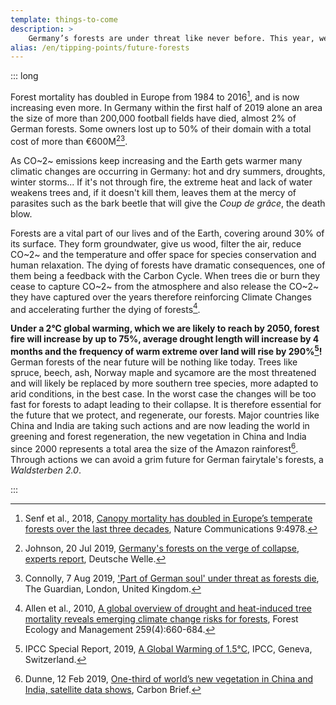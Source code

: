 ```yaml
---
template: things-to-come
description: >
    Germany’s forests are under threat like never before. This year, we have already lost thousands of acres of forest to a combination of heat, drought, storms, forest fires, beetle plagues and a fungi blight. Radical action is required to prevent forest collapse.
alias: /en/tipping-points/future-forests
---
```


::: long

Forest mortality has doubled in Europe from 1984 to 2016[^Senf2018], and is now increasing even more. In Germany within the first half of 2019 alone an area the size of more than 200,000 football fields have died, almost 2% of German forests. Some owners lost up to 50% of their domain with a total cost of more than €600M[^Johnson2019][^Connolly2019].

As CO~2~ emissions keep increasing and the Earth gets warmer many climatic changes are occurring in Germany: hot and dry summers, droughts, winter storms... If it's not through fire, the extreme heat and lack of water weakens trees and, if it doesn't kill them, leaves them at the mercy of parasites such as the bark beetle that will give the *Coup de grâce*, the death blow.

Forests are a vital part of our lives and of the Earth, covering around 30% of its surface. They form groundwater, give us wood, filter the air, reduce CO~2~ and the temperature and offer space for species conservation and human relaxation. The dying of forests have dramatic consequences, one of them being a feedback with the Carbon Cycle. When trees die or burn they cease to capture CO~2~ from the atmosphere and also release the CO~2~ they have captured over the years therefore reinforcing Climate Changes and accelerating further the dying of forests[^Allen2010].

**Under a 2°C global warming, which we are likely to reach by 2050, forest fire will increase by up to 75%, average drought length will increase by 4 months and the frequency of warm extreme over land will rise by 290%[^IPCCsr15]!** German forests of the near future will be nothing like today. Trees like spruce, beech, ash, Norway maple and sycamore are the most threatened and will likely be replaced by more southern tree species, more adapted to arid conditions, in the best case. In the worst case the changes will be too fast for forests to adapt leading to their collapse. It is therefore essential for the future that we protect, and regenerate, our forests. Major countries like China and India are taking such actions and are now leading the world in greening and forest regeneration, the new vegetation in China and India since 2000 represents a total area the size of the Amazon rainforest[^Dunne2019]. Through actions we can avoid a grim future for German fairytale's forests, a *Waldsterben 2.0*.

<!-- references -->

[^Senf2018]: Senf et al., 2018, [Canopy mortality has doubled in Europe’s temperate forests over the last three decades](https://www.nature.com/articles/s41467-018-07539-6), Nature Communications 9:4978.

[^Johnson2019]: Johnson, 20 Jul 2019, [Germany's forests on the verge of collapse, experts report](https://p.dw.com/p/3MMmg),  Deutsche Welle.

[^Connolly2019]: Connolly, 7 Aug 2019, ['Part of German soul' under threat as forests die](https://www.theguardian.com/environment/2019/aug/07/part-of-german-soul-under-threat-as-forests-die), The Guardian,  London, United Kingdom.

[^Allen2010]: Allen et al., 2010, [A global overview of drought and heat-induced tree mortality reveals emerging climate change risks for forests](https://doi.org/10.1016/j.foreco.2009.09.001), Forest Ecology and Management 259(4):660-684.

[^Dunne2019]: Dunne, 12 Feb 2019, [One-third of world’s new vegetation in China and India, satellite data shows](https://www.carbonbrief.org/one-third-worlds-new-vegetation-in-china-and-india-satellite-data-shows), Carbon Brief.

[^IPCCsr15]: IPCC Special Report, 2019, [A Global Warming of 1.5°C](https://www.ipcc.ch/sr15/), IPCC, Geneva, Switzerland.

:::
